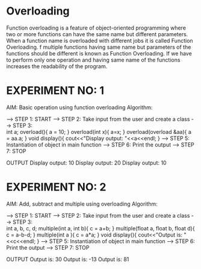 # Overloading
Function overloading is a feature of object-oriented programming where two or more functions can have the same name but different parameters. 
When a function name is overloaded with different jobs it is called Function Overloading.
f multiple functions having same name but parameters of the functions should be different is known as Function Overloading.
If we have to perform only one operation and having same name of the functions increases the readability of the program.

# EXPERIMENT NO: 1
AIM: Basic operation using function overloading
Algorithm:

--> STEP 1: START
--> STEP 2: Take input from the user and create a class
--> STEP 3:  
    int a;
    overload(){
        a = 10;
    }
    overload(int x){
        a=x;
    }
    overload(overload &aa){
        a = aa.a;
    }
    void display(){
        cout<<"Display output: "<<a<<endl;
    }
--> STEP 5: Instantiation of object in main function
--> STEP 6: Print the output
--> STEP 7: STOP

OUTPUT
Display output: 10
Display output: 20
Display output: 10

# EXPERIMENT NO: 2
AIM: Add, subtract and multiple using overloading
Algorithm:

--> STEP 1: START
--> STEP 2: Take input from the user and create a class
--> STEP 3:  
    int a, b, c, d;
    multiple(int a, int b){
        c = a+b;
    }
    multiple(float a, float b, float d){
        c = a-b-d;
    }
    multiple(int a ){
        c = a*a;
    }
    void display(){
        cout<<"Output is: "<<c<<endl;
    }
--> STEP 5: Instantiation of object in main function
--> STEP 6: Print the output
--> STEP 7: STOP

OUTPUT
Output is: 30
Output is: -13
Output is: 81
